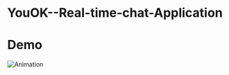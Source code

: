 # YouOK--Real-time-chat-Application
# Demo
![Animation](https://user-images.githubusercontent.com/106212014/193400646-31f55dc6-2325-4d07-a00e-792dd64868a3.gif)
